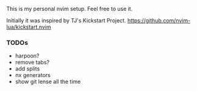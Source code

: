 This is my personal nvim setup.
Feel free to use it.

Initially it was inspired by TJ's Kickstart Project.
https://github.com/nvim-lua/kickstart.nvim

### TODOs
- harpoon?
- remove tabs?
- add splits
- nx generators
- show git lense all the time

